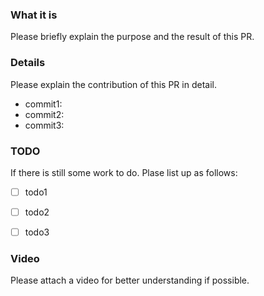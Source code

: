 ### What it is

Please briefly explain the purpose and the result of this PR.

### Details

Please explain the contribution of this PR in detail.

- commit1:
- commit2:
- commit3:

### TODO

If there is still some work to do. Plase list up as follows:

- [ ] todo1
- [ ] todo2
- [ ] todo3


### Video

Please attach a video for better understanding if possible.